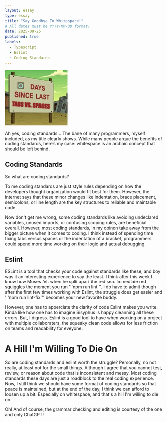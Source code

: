 ```yaml
---
layout: essay
type: essay
title: "Say Goodbye To Whitespace!"
# All dates must be YYYY-MM-DD format!
date: 2025-09-25
published: true
labels:
  - Typescript
  - Eslint
  - Coding Standards
---
```


<img width="200px" class="rounded float-start pe-4" src="../img/whitespace.jpg">

Ah yes, coding standards... The bane of many programmers, myself included, as my title clearly shows. While many people argue the benefits of coding standards, here’s my case: whitespace is an archaic concept that should be left behind.

## Coding Standards

So what are coding standards? 

To me coding standards are just style rules depending on how the developers thought organization would fit best for them. However, the internet says that these minor changes like indentation, brace placement, semicolons, or line length are the key structures to reliable and maintable code. 

Now don't get me wrong, some coding standards like avoiding undeclared variables, unused imports, or confusing scoping rules, are beneficial overall. However, most coding standards, in my opinon take away from the bigger picture when it comes to coding. I think instead of spending time fixing tabs versus spaces or the indentation of a bracket, programmers could spend more time working on their logic and actual debugging.

## Eslint

ESLint is a tool that checks your code against standards like these, and boy was it an interesting experience to say the least. I think after this week I know how Moses felt when he split apart the red sea. Immediate red squiggles the moment you run '''npm run lint'''. I do have to admit though after the first few times working with Eslint, the struggle does get easier and '''npm run lint-fix''' becomes your new favorite buddy. 

However, one has to apperciate the clarity of code Eslint makes you write. Kinda like how one has to imagine Sisyphus is happy cleanning all these errors. But, I digress. Eslint is a good tool to have when working on a project with multiple collaboraters, the squeaky clean code allows for less friction on teams and readability for eveyone. 

# A Hill I'm Willing To Die On

So are coding standards and eslint worth the struggle? Personally, no not really, at least not for the small things. Although I agree that you cannot test, review, or reason about code that is inconsistent and messy. Most coding standards these days are just a roadblock to the real coding experience. Now, I still think we should have some format of coding standards so that peace is maintained, but at the end of the day, I think we can afford to loosen up a bit. Especially on whitespace, and that's a hill I'm willing to die on.

Oh! And of course, the grammar checking and editing is courtesy of the one and only ChatGPT!

